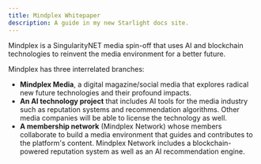 ```yaml
---
title: Mindplex Whitepaper
description: A guide in my new Starlight docs site.
---
```


Mindplex is a SingularityNET media spin-off that uses AI and blockchain technologies to reinvent the media environment for a better future.

Mindplex has three interrelated branches:

- **Mindplex Media**, a digital magazine/social media that explores radical new future technologies and their profound impacts.
- **An AI technology project** that includes AI tools for the media industry such as reputation systems and recommendation algorithms. Other media companies will be able to license the technology as well.
- **A membership network** (Mindplex Network) whose members collaborate to build a media environment that guides and contributes to the platform's content. Mindplex Network includes a blockchain-powered reputation system as well as an AI recommendation engine.
